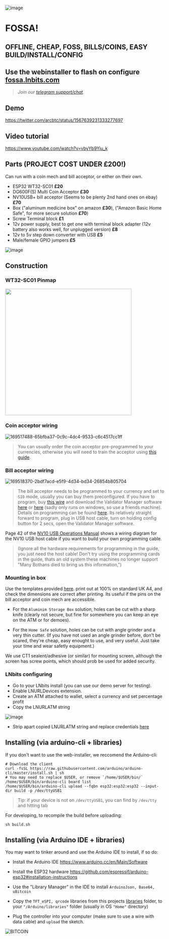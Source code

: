 ![image](https://user-images.githubusercontent.com/33088785/189915358-b8d75cf5-9b10-43b8-a874-3cf08b0b95c5.png)

# FOSSA!
## OFFLINE, CHEAP, FOSS, BILLS/COINS, EASY BUILD/INSTALL/CONFIG
## Use the webinstaller to flash on configure <a href="fossa.lnbits.com">fossa.lnbits.com</a>

> <i>Join our <a href="https://t.me/makerbits">telegram support/chat</a>.</i>

## Demo

https://twitter.com/arcbtc/status/1567639231333277697

## Video tutorial

https://www.youtube.com/watch?v=vbyYb9Yiu_k

## Parts (PROJECT COST UNDER £200!)

Can run with a coin mech and bill acceptor, or either on their own.
* ESP32 WT32-SC01 **£20**
* DG600F(S) Multi Coin Acceptor **£30**
* NV10USB+ bill acceptor (Seems to be plenty 2nd hand ones on ebay) **£70**
* Box ("aluminum medicine box" on amazon **£30**), ("Amazon Basic Home Safe", for more secure solution **£70**)
* Screw Terminal block **£1**
* 12v power supply, best to get one with terminal block adapter (12v battery also works well, for unplugged version) **£8**
* 12v to 5v step down converter with USB **£5**
* Male/female GPIO jumpers **£5**

![image](https://user-images.githubusercontent.com/33088785/188955691-248981d3-7189-4548-a650-60986cc3d433.png)


## Construction

### WT32-SC01 Pinmap
<img src="https://user-images.githubusercontent.com/33088785/188833972-1665fb20-39be-456e-93a1-276c0e2a9237.png" style="width:400px">

### Coin acceptor wiring

![169517488-65bfba37-0c9c-4dc4-9533-c6c4517cc1ff](https://user-images.githubusercontent.com/33088785/188748943-960a15fd-f0c8-48e9-870a-af6cde1a3b31.png)

> You can usually order the coin acceptor pre-programmed to your currencies, otherwise you will need to train the acceptor using <a href="https://www.youtube.com/watch?v=Dyun1xjKqc4">this guide</a>.

### Bill acceptor wiring

![169518370-2bdf7acd-e5f9-4d34-bd34-26854b805704](https://user-images.githubusercontent.com/33088785/188748970-7f463a3b-0594-4902-b8c9-0e084029618d.png)

> The bill acceptor needs to be programmed to your currency and set to `SIO` mode, usually you can buy them preconfigured. If you have to program, buy <a href="https://www.innovative-technology.com/shop/cables/nv9-nv10-usb-host-cable-detail">this wire</a> and download the Validator Manager software <a href="https://www.dropbox.com/sh/2mle0czl2j2w7yq/AABie6AJQTq-tXmBv1TUhBUGa?dl=0">here</a> or <a href="http://www.innovative-technology.com/support/secure-download">here</a> (sadly only runs on windows, so use a friends machine). Details on programming can be found <a href="https://github.com/arcbtc/fossa/blob/main/NV10Manual_2.PDF.pdf">here</a>. Its relatively straight forward to program, plug in USB host cable, turn on holding config button for 2 secs, open the Validator Manager software.

Page 42 of the <a href="NV10 operations manual.pdf">NV10 USB Operations Manual</a> shows a wiring diagram for the NV10 USB host cable if you want to build your own programming cable.

> (Ignore all the hardware requirements for programming in the guide, you just need the host cable! Don't try using the programming cards in the guide, thats an old system these machines no longer support "Many Bothans died to bring us this information,")
### Mounting in box

Use the templates provided <a href="cuttingTemplate.pdf">here</a>. print out at 100% on standard UK A4, and check the dimensions are correct after printing. Its useful if the pins on the bill acceptor and coin mech are accessible.

* For the `Aluminim Storage Box` solution, holes can be cut with a sharp knife (clearly not secure, but fine for somewhere you can keep an eye on the ATM or for demoes).

* For the `Home Safe` solution, holes can be cut with angle grinder and a very thin cutter. (If you have not used an angle grinder before, don't be scared, they're cheap, easy enought to use, and very useful. Just take your time and wear safetly equipment.)

We use CT1 sealent/adhesive (or similar) for mounting screen, although the screen has screw points, which should prob be used for added security.


### LNbits configuring

* Go to your LNbits install (you can use our demo server for testing).
* Enable LNURLDevices extension.
* Create an ATM attached to wallet, select a currency and set percentage profit
* Copy the LNURLATM string

![image](https://user-images.githubusercontent.com/33088785/169524860-203a6c07-eb61-4b68-b493-098ca6333c01.png)

* Strip apart copied LNURLATM string and replace credentials <a href="https://github.com/arcbtc/fossa/blob/1fca72627d6bd7cfc2f2a1a7df8ca23acfd6ed62/noAccessPointSimpleFOSSA/noAccessPointSimpleFOSSA.ino#L16">here</a>


## Installing (via arduino-cli + libraries)

If you don't want to use the web-installer, we reccomend the Arduino-cli:

```console
# Download the client
curl -fsSL https://raw.githubusercontent.com/arduino/arduino-cli/master/install.sh | sh
# You may need to replace $USER, or remove `/home/$USER/bin/`
/home/$USER/bin/arduino-cli board list
/home/$USER/bin/arduino-cli upload --fqbn esp32:esp32:esp32 --input-dir build -p /dev/ttyUSB1
```
> Tip: if your device is not on `/dev/ttyUSB1`, you can find by `/dev/tty` and hitting tab

For developing, to recompile the build before uploading:

```console
sh build.sh
```

## Installing (via Arduino IDE + libraries)

You may want to tinker around and use the Arduino IDE to install, if so do:

* Install the Arduino IDE https://www.arduino.cc/en/Main/Software

* Install the ESP32 hardware https://github.com/espressif/arduino-esp32#installation-instructions

* Use the "Library Manager" in the IDE to install `ArduinoJson, Base64, uBitcoin`
* Copy the `TFT_eSPI, qrcode` libraries from this projects <a href="/libraries">libraries</a> folder, to your `"/Arduino/libraries"` folder (usually in OS `"Home"` directory)
* Plug the controller into your computer (make sure to use a wire with data cable) and `upload` the sketch.

![BITCOIN](https://i.imgur.com/mCfnhZN.png)

